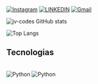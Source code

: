 [![Instagram](https://img.shields.io/badge/Instagram-E4405F?style=for-the-badge&logo=instagram&logoColor=white)](https://www.instagram.com/jv.codes?igsh=OGd6a3Nxc3RjeXdy)
[![LINKEDIN](https://img.shields.io/badge/LinkedIn-0077B5?style=for-the-badge&logo=linkedin&logoColor=white)]()
[![Gmail](https://img.shields.io/badge/Gmail-D14836?style=for-the-badge&logo=gmail&logoColor=white)]()

![jv-codes GitHub stats](https://github-readme-stats.vercel.app/api?username=jv-codes&show_icons=true&theme=radical)

![Top Langs](https://github-readme-stats.vercel.app/api/top-langs/?username=jv-codes&hide_progress=true)

## Tecnologias

<div style="display: inline_block"><br/>
    <img align= "center" alt="Python" src="https://img.shields.io/badge/Python-3776AB?style=for-the-badge&logo=python&logoColor=white"/>
    <img align= "center" alt="Python" src="https://img.shields.io/badge/Java-ED8B00?style=for-the-badge&logo=openjdk&logoColor=white"/>
<div><br/>
